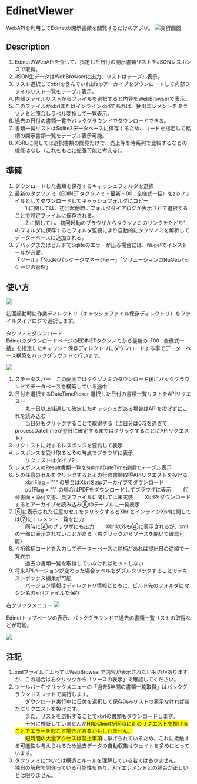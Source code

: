 ﻿# EdinetViewer

WebAPIを利用してEdinetの開示書類を閲覧するだけのアプリ。
<img alt="実行画面" src="https://github.com/yomibitosirazu/EdinetUtility/blob/master/EdinetViewer/images/DisclosureViewer.png">
## Description
1. EdinetのWebAPIを介して、指定した日付の開示書類リストをJSONレスポンスで取得。
2. JSON生データはWebBrowserに出力、リストはテーブル表示。
3. リスト選択してxbrlを含んでいればzipアーカイブをダウンロードして内部ファイルリスト一覧をテーブル表示。
4. 内部ファイルリストからファイルを選択すると内容をWebBrowserで表示。
5. このファイルがxbrlまたはインラインxbrlであれば、抽出エレメントをタクソノミと照合しラベル変換して一覧表示。
6. 過去の日付の書類一覧をバックグラウンドでダウンロードできる。
7. 書類一覧リストはSqlite3データベースに保存するため、コードを指定して銘柄の開示書類一覧をテーブル表示可能。
8. XBRLに関しては選択書類の閲覧だけで、売上等を時系列で比較するなどの機能はなし（これをもとに拡張可能と考える）。


## 準備
1. ダウンロードした書類を保存するキャッシュフォルダを選択 
2. 最新のタクソノミ（EDINETタクソノミ - 最新 - 00 . 全様式一括）をzipファイルとしてダウンロードしてキャッシュフォルダにコピー  
　　1.に関しては、初回起動時にフォルダダイアログが表示されて選択することで設定ファイルに保存される。  
　　2.に関しても、初回起動のブラウザからタクソノミのリンクをたどり1.のフォルダに保存するとフォルダ監視により自動的にタクソノミを解析してデーターベースに追加される。
3. デバッグまたはビルドでSqliteのエラーが出る場合には、Nugetでインストールが必要。  
    「ツール」「NuGetパッケージマネージャー」「ソリューションのNuGetパッケージの管理」 

## 使い方
<img src="./images/001start.png">  

初回起動時に作業ディレクトリ（キャッシュファイル保存ディレクトリ）をファイルダイアログで選択します。

タクソノミダウンロード  
EdinetのダウンロードページのEDINETタクソノミから最新の「00 . 全様式一括」を指定したキャッシュ保存ディレクトリにダウンロードする事でデーターベース構築をバックグラウンドで行います。

<img src="./images/004.png">  

1. ステータスバー　この画面ではタクソノミのダウンロード後にバックグラウンドでデータベースを構築している途中  
2. 日付を選択するDateTimePicker 選択した日付の書類一覧リストをAPIリクエスト  
　　丸一日以上経過して確定したキャッシュがある場合はAPIを投げずにこれを読み込む  
　　当日分もクリックすることで取得する（当日分は0時を過ぎてprocessDateTimeが翌日に確定するまではクリックするごとにAPIリクエスト）
3. リクエストに対するレスポンスを要約して表示  
4. レスポンスを受け取るとその時点でブラウザに表示  
　　リクエストはタイプ2
5. レスポンスのResult書類一覧をsubmitDateTime逆順でテーブル表示  
6. ５の任意のセルをクリックするとその行の書類取得APIリクエストを投げる  
　　xbrlFlag = "1" の場合はXbrlをzipアーカイブでダウンロード
　　pdfFlag = "1" の場合はPDFをダウンロードしてブラウザに表示
　　代替書面・添付文書、英文ファイルに関しては未実装
　　Xbrlをダウンロードするとアーカイブを読み込み⑥のテーブルに一覧表示  
7. ⑥に表示された任意のセルをクリックするとXbrlとインラインXbrlに関しては⑦にエレメント一覧を出力  
　　同時に④のブラウザにも出力
　　Xbrl以外も④に表示されるが、xmlの一部は表示されないことがある（右クリックからソースを開いて確認可能）  
8. ４桁銘柄コードを入力してデーターベースに銘柄があれば提出日の逆順で一覧表示  
　　過去の書類一覧を取得していなければヒットしない  
9. 将来APIバージョンが変わった場合ラベルをダブルクリックすることでテキストボックス編集が可能  
　　バージョン情報はディレクトリ情報とともに、ビルド先のフォルダにマシン名のxmlファイルで保存  


右クリックメニュー  <img src="./images/002.png">  

Edinetトップページの表示、バックグラウンドで過去の書類一覧リストの取得などが可能。  

<img src="./images/006.png">  


## 注記

1. xmlファイルによってはWebBrowserで内容が表示されないものがありますが、この場合は右クリックから「ソースの表示」で確認してください。
2. ツールバー右クリックメニューの「過去5年間の書類一覧取得」はバックグラウンドスレッドで実行します。  
　　ダウンロード実行中に日付を選択して保存済みリストの表示なければ新たにリクエストを投げます。  
　　また、リストを選択することでxbrlの書類もダウンロードします。  
　　十分に検証していませんが<span style="background-color: #ffff00;">HttpClientが同時に別のリクエストを投げることでエラーを起こす場合があるかもしれません。</span>  
　　<span style="background-color: #ffff00;">短時間の大量アクセスは禁止事項</span>に挙げられているため、これに抵触する可能性も考えられるため過去データの自動収集はウェイトを多めにとっています。  
3. タクソノミについては構造とルールを理解している若ではありません。  
    独自の解釈で間違っている可能性もあり、Xmlエレメントとの照合が正しいとは限りません。

